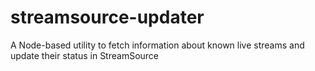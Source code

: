# streamsource-updater
A Node-based utility to fetch information about known live streams and update their status in StreamSource
